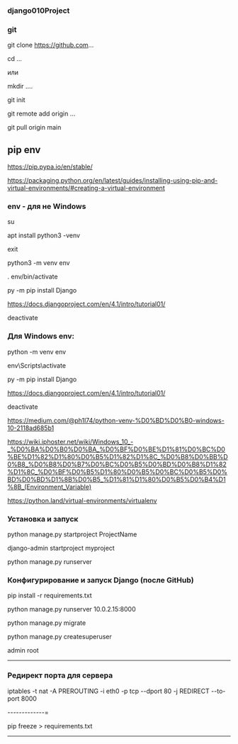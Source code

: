 ### django010Project


### git

git clone https://github.com...

cd ... 

или

mkdir ....

git init

git remote add origin ...

git pull origin main

## pip env


https://pip.pypa.io/en/stable/

https://packaging.python.org/en/latest/guides/installing-using-pip-and-virtual-environments/#creating-a-virtual-environment


### env - для не Windows 

su

apt install python3 -venv

exit

python3 -m venv env

. env/bin/activate

py -m pip install Django

https://docs.djangoproject.com/en/4.1/intro/tutorial01/

deactivate

### Для Windows env: 

python -m venv env

env\Scripts\activate

py -m pip install Django

https://docs.djangoproject.com/en/4.1/intro/tutorial01/

deactivate

https://medium.com/@ph1l74/python-venv-%D0%BD%D0%B0-windows-10-2118ad685b1 

https://wiki.iphoster.net/wiki/Windows_10_-_%D0%BA%D0%B0%D0%BA_%D0%BF%D0%BE%D1%81%D0%BC%D0%BE%D1%82%D1%80%D0%B5%D1%82%D1%8C_%D0%B8%D0%BB%D0%B8_%D0%B8%D0%B7%D0%BC%D0%B5%D0%BD%D0%B8%D1%82%D1%8C_%D0%BF%D0%B5%D1%80%D0%B5%D0%BC%D0%B5%D0%BD%D0%BD%D1%8B%D0%B5_%D1%81%D1%80%D0%B5%D0%B4%D1%8B_(Environment_Variable)

https://python.land/virtual-environments/virtualenv


### Установка и запуск

python manage.py startproject ProjectName

django-admin startproject myproject

python manage.py runserver


### Конфигурирование и запуск Django (после GitHub)

pip install -r requirements.txt

python manage.py runserver 10.0.2.15:8000


python manage.py migrate

python manage.py createsuperuser

admin root


------------

### Редирект порта для сервера
iptables -t nat -A PREROUTING -i eth0 -p tcp --dport 80 -j REDIRECT --to-port 8000

-------------=

pip freeze > requirements.txt


--------------------


